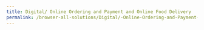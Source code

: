 ```yaml
---
title: Digital/ Online Ordering and Payment and Online Food Delivery
permalink: /browser-all-solutions/Digital/-Online-Ordering-and-Payment-and-Online-Food-Delivery
---
```


